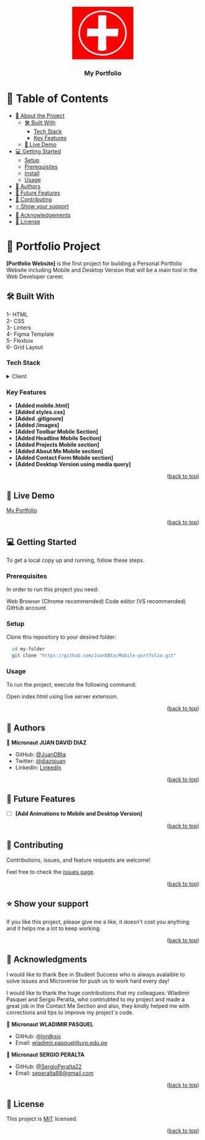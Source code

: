 <a name="readme-top"></a>

<div align="center">
 
  <img src="images/LOGO.jpg" alt="logo" width="160"  height="auto" />
  <br/>

  <h3><b>My Portfolio</b></h3>

</div>



# 📗 Table of Contents

- [📖 About the Project](#about-project)
  - [🛠 Built With](#built-with)
    - [Tech Stack](#tech-stack)
    - [Key Features](#key-features)
  - [🚀 Live Demo](#live-demo)
- [💻 Getting Started](#getting-started)
  - [Setup](#setup)
  - [Prerequisites](#prerequisites)
  - [Install](#install)
  - [Usage](#usage)
- [👥 Authors](#authors)
- [🔭 Future Features](#future-features)
- [🤝 Contributing](#contributing)
- [⭐️ Show your support](#support)
- [🙏 Acknowledgements](#acknowledgements)
- [📝 License](#license)


# 📖 Portfolio Project <a name="about-project"></a>

**[Portfolio Website]** is the first project for building a Personal Portfolio Website including Mobile and Desktop Version that will be a main tool in the Web Developer career. 

## 🛠 Built With <a name="built-with"></a>
1- HTML<br>
2- CSS<br>
3- Linters<br>
4- Figma Template<br>
5- Flexbox<br>
6-  Grid Layout<br>

### Tech Stack <a name="tech-stack"></a>

<details>
  <summary>Client</summary>
  <ul>
    <li><a href="https://github.com/"></a>GitHub</li>
    <li><a href="https://youtube.com/"></a>YouTube</li>
    <li><a href="https://www.microverse.org"></a>Microverse</li>
    <li><a href="https://figma.com"></a>Figma</li>
  </ul>
</details>

### Key Features <a name="key-features"></a>

- **[Added mobile.html]**
- **[Added styles.css]**
- **[Added .gitignore]**
- **[Added /images]**
- **[Added Toolbar Mobile Section]**
- **[Added Headline Mobile Section]**
- **[Added Projects Mobile section]**
- **[Added About Me Mobile section]**
- **[Added Contact Form Mobile section]**
- **[Added Desktop Version using media query]**

<p align="right">(<a href="#readme-top">back to top</a>)</p>

## 🚀 Live Demo <a name="live-demo"></a>

<a href="https://juandbta.github.io/Portfolio-project/">My Portfolio</a>

<p align="right">(<a href="#readme-top">back to top</a>)</p>


## 💻 Getting Started <a name="getting-started"></a>

To get a local copy up and running, follow these steps.

### Prerequisites

In order to run this project you need:

Web Browser (Chrome recommended)
Code editor (VS recommended)
GitHub account

### Setup

Clone this repository to your desired folder:

```sh
  cd my-folder
  git clone "https://github.com/JuanDBta/Mobile-portfolio.git"
```
### Usage

To run the project, execute the following command:

Open index.html using live server extension.

<p align="right">(<a href="#readme-top">back to top</a>)</p>

## 👥 Authors <a name="authors"></a>

👤 **Micronaut JUAN DAVID DIAZ**

- GitHub: [@JuanDBta](https://github.com/JuanDBta)
- Twitter: [@diazgjuan](https://twitter.com/diazgjuan)
- LinkedIn: [LinkedIn](https://www.linkedin.com/in/simplebet)

<p align="right">(<a href="#readme-top">back to top</a>)</p>

## 🔭 Future Features <a name="future-features"></a>

- [ ] **[Add Animations to Mobile and Desktop Version]**

<p align="right">(<a href="#readme-top">back to top</a>)</p>

## 🤝 Contributing <a name="contributing"></a>

Contributions, issues, and feature requests are welcome!

Feel free to check the [issues page](../../issues/).

<p align="right">(<a href="#readme-top">back to top</a>)</p>

## ⭐️ Show your support <a name="support"></a>

If you like this project, please give me a like, it doesn't cost you anything and it helps me a lot to keep working.

<p align="right">(<a href="#readme-top">back to top</a>)</p>

## 🙏 Acknowledgments <a name="acknowledgements"></a>

I would like to thank Bee in Student Success who is always avalaible to solve issues and Microverse for push us to work hard every day!

I would like to thank the huge contributions that my colleagues: Wladimir Pasquel and Sergio Peralta, who contriubted to my project and made a great job in the Contact Me Section and also, they kindly helped me with corrections and tips to improve my project´s code. 

👤 **Micronaut WLADIMIR PASQUEL**

- GitHub: [@lordksix](https://github.com/lordksix)
- Email:  wladimir.pasquel@urp.edu.pe

👤 **Micronaut SERGIO PERALTA**

- GitHub: [@SergioPeralta22](https://github.com/SergioPeralta22)
- Email: seperalta88@gmail.com


<p align="right">(<a href="#readme-top">back to top</a>)</p>

## 📝 License <a name="license"></a>

This project is [MIT](./LICENSE) licensed.

<p align="right">(<a href="#readme-top">back to top</a>)</p>
